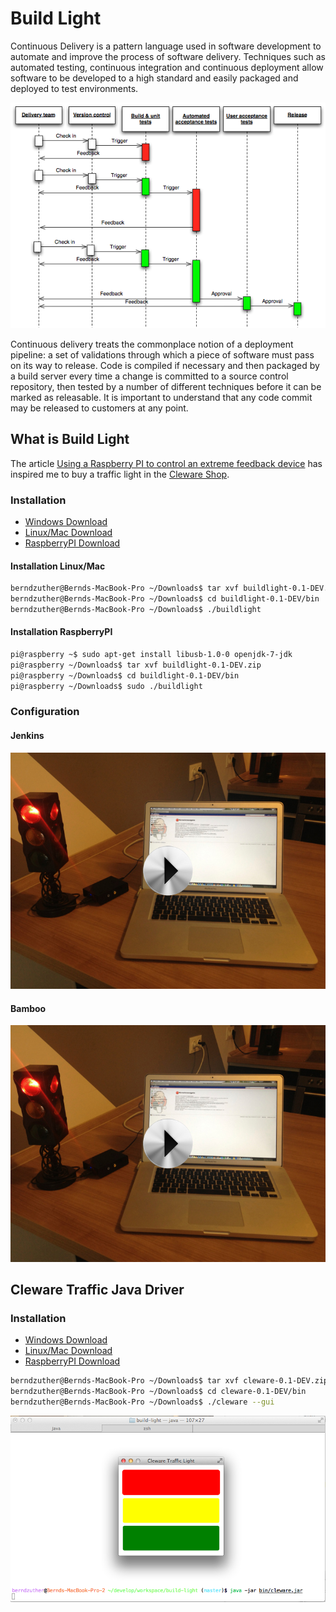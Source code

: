 Build Light
===========

Continuous Delivery is a pattern language used in software development to automate and improve the process of
software delivery. Techniques such as automated testing, continuous integration and continuous deployment allow
software to be developed to a high standard and easily packaged and deployed to test environments.

![Continuous Delivery process diagram](picture/Continuous_Delivery_process_diagram.png)

Continuous delivery treats the commonplace notion of a deployment pipeline: a set of validations through which a piece of software must pass on its way to release. Code is compiled if necessary and then packaged by a build server every time a change is committed to a source control repository, then tested by a number of different techniques before it can be marked as releasable. It is important to understand that any code commit may be released to customers at any point.

What is Build Light
-------------------

The article [Using a Raspberry PI to control an extreme feedback device](http://blog.codecentric.de/en/2013/07/using-a-raspberry-pi-to-control-an-extreme-feedback-devices/) has inspired me to buy a traffic light in the [Cleware Shop](http://www.cleware-shop.de/).


### Installation ###

* [Windows Download](http://h1994633.stratoserver.net:9090/job/Build-Light/lastSuccessfulBuild/artifact/app/buildlight/build/distributions/buildlight-0.1-DEV.zip)
* [Linux/Mac Download](http://h1994633.stratoserver.net:9090/job/Build-Light/lastSuccessfulBuild/artifact/app/buildlight/build/distributions/buildlight-0.1-DEV.tar)
* [RaspberryPI Download](http://h1994633.stratoserver.net:9090/job/Build-Light/lastSuccessfulBuild/artifact/app/buildlight-pi/build/distributions/buildlight-pi-0.1-DEV.tar)

#### Installation Linux/Mac ####

```bash
berndzuther@Bernds-MacBook-Pro ~/Downloads$ tar xvf buildlight-0.1-DEV.zip
berndzuther@Bernds-MacBook-Pro ~/Downloads$ cd buildlight-0.1-DEV/bin
berndzuther@Bernds-MacBook-Pro ~/Downloads$ ./buildlight
```

#### Installation RaspberryPI ####

```bash
pi@raspberry ~$ sudo apt-get install libusb-1.0-0 openjdk-7-jdk
pi@raspberry ~/Downloads$ tar xvf buildlight-0.1-DEV.zip
pi@raspberry ~/Downloads$ cd buildlight-0.1-DEV/bin
pi@raspberry ~/Downloads$ sudo ./buildlight
```

### Configuration ###

#### Jenkins ####

[![Build Light](picture/Build-Light.jpg)](http://youtu.be/ArT32kL_j9g)

#### Bamboo ####

[![Build Light](picture/Build-Light.jpg)](http://youtu.be/IfQtBqZTjnQ)

Cleware Traffic Java Driver
---------------------------

### Installation ###

* [Windows Download](http://h1994633.stratoserver.net:9090/job/Build-Light/lastSuccessfulBuild/artifact/driver/cleware/build/distributions/cleware-0.1-DEV.zip)
* [Linux/Mac Download](http://h1994633.stratoserver.net:9090/job/Build-Light/lastSuccessfulBuild/artifact/driver/cleware/build/distributions/cleware-0.1-DEV.tar)
* [RaspberryPI Download](http://h1994633.stratoserver.net:9090/job/Build-Light/lastSuccessfulBuild/artifact/driver/cleware-pi/build/distributions/cleware-pi-0.1-DEV.tar)

```bash
berndzuther@Bernds-MacBook-Pro ~/Downloads$ tar xvf cleware-0.1-DEV.zip
berndzuther@Bernds-MacBook-Pro ~/Downloads$ cd cleware-0.1-DEV/bin
berndzuther@Bernds-MacBook-Pro ~/Downloads$ ./cleware --gui
```
![Cleware Java GUI](picture/driver-gui-screen.png)

